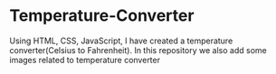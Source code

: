 # Temperature-Converter
Using HTML, CSS, JavaScript, I have created a temperature converter(Celsius to Fahrenheit). In this repository we also add some images related to temperature converter
